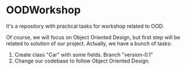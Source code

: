 # OODWorkshop
It's a repository with practical tasks for workshop related to OOD.

Of course, we will focus on Object Oriented Design, but first step will be related to solution of our project. Actually, we have a bunch of tasks:

1. Create class "Car" with some fields. Branch "version-0.1"
2. Change our codebase to follow Object Oriented Design.
